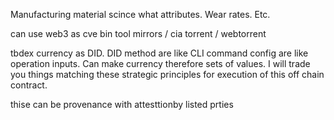 Manufacturing material scince what attributes. Wear rates. Etc. 


can use web3 as cve bin tool mirrors / cia torrent / webtorrent

tbdex currency as DID. DID method are like CLI command config are like operation inputs. Can make currency therefore sets of values. I will trade you things matching these strategic principles for execution of this off chain contract.

thise can be provenance with attesttionby listed prties